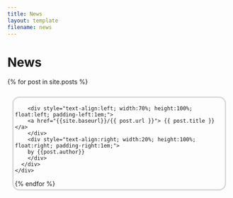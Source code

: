 ```yaml
---
title: News
layout: template
filename: news
---
```


# News

<div class="row">

  {% for post in site.posts %}
  <div class="column">
    <div style="padding:0.25em; border-radius:1rem; margin:0.75em; border:solid 0.25em #d9d9d9;">
      <div style="min-height:1.5em; width:100%; display:block;">

        <div style="text-align:left; width:70%; height:100%; float:left; padding-left:1em;">
        <a href="{{site.baseurl}}/{{ post.url }}"> {{ post.title }}</a>
        </div>
        <div style="text-align:right; width:20%; height:100%; float:right; padding-right:1em;">
        by {{post.author}}
        </div>
      </div>
    </div>
  </div>
  {% endfor %}

</div>

